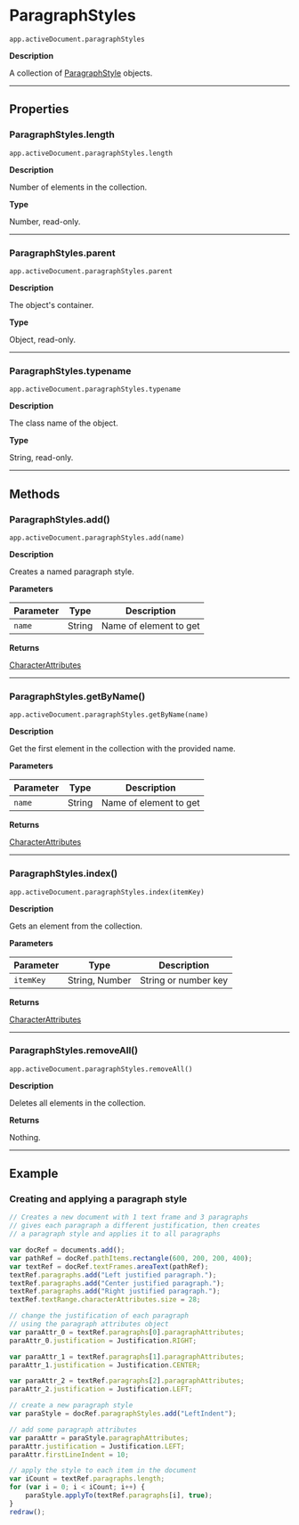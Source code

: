 # ParagraphStyles

`app.activeDocument.paragraphStyles`

**Description**

A collection of [ParagraphStyle](./ParagraphStyle.md) objects.

---

## Properties

### ParagraphStyles.length

`app.activeDocument.paragraphStyles.length`

**Description**

Number of elements in the collection.

**Type**

Number, read-only.

---

### ParagraphStyles.parent

`app.activeDocument.paragraphStyles.parent`

**Description**

The object's container.

**Type**

Object, read-only.

---

### ParagraphStyles.typename

`app.activeDocument.paragraphStyles.typename`

**Description**

The class name of the object.

**Type**

String, read-only.

---

## Methods

### ParagraphStyles.add()

`app.activeDocument.paragraphStyles.add(name)`

**Description**

Creates a named paragraph style.

**Parameters**

| Parameter   | Type   | Description            |
|-------------|--------|------------------------|
| `name`      | String | Name of element to get |

**Returns**

[CharacterAttributes](./CharacterAttributes.md)

---

### ParagraphStyles.getByName()

`app.activeDocument.paragraphStyles.getByName(name)`

**Description**

Get the first element in the collection with the provided name.

**Parameters**

| Parameter   | Type   | Description            |
|-------------|--------|------------------------|
| `name`      | String | Name of element to get |

**Returns**

[CharacterAttributes](./CharacterAttributes.md)

---

### ParagraphStyles.index()

`app.activeDocument.paragraphStyles.index(itemKey)`

**Description**

Gets an element from the collection.

**Parameters**

| Parameter   | Type           | Description          |
|-------------|----------------|----------------------|
| `itemKey`   | String, Number | String or number key |

**Returns**

[CharacterAttributes](./CharacterAttributes.md)

---

### ParagraphStyles.removeAll()

`app.activeDocument.paragraphStyles.removeAll()`

**Description**

Deletes all elements in the collection.

**Returns**

Nothing.

---

## Example

### Creating and applying a paragraph style

```javascript
// Creates a new document with 1 text frame and 3 paragraphs
// gives each paragraph a different justification, then creates
// a paragraph style and applies it to all paragraphs

var docRef = documents.add();
var pathRef = docRef.pathItems.rectangle(600, 200, 200, 400);
var textRef = docRef.textFrames.areaText(pathRef);
textRef.paragraphs.add("Left justified paragraph.");
textRef.paragraphs.add("Center justified paragraph.");
textRef.paragraphs.add("Right justified paragraph.");
textRef.textRange.characterAttributes.size = 28;

// change the justification of each paragraph
// using the paragraph attributes object
var paraAttr_0 = textRef.paragraphs[0].paragraphAttributes;
paraAttr_0.justification = Justification.RIGHT;

var paraAttr_1 = textRef.paragraphs[1].paragraphAttributes;
paraAttr_1.justification = Justification.CENTER;

var paraAttr_2 = textRef.paragraphs[2].paragraphAttributes;
paraAttr_2.justification = Justification.LEFT;

// create a new paragraph style
var paraStyle = docRef.paragraphStyles.add("LeftIndent");

// add some paragraph attributes
var paraAttr = paraStyle.paragraphAttributes;
paraAttr.justification = Justification.LEFT;
paraAttr.firstLineIndent = 10;

// apply the style to each item in the document
var iCount = textRef.paragraphs.length;
for (var i = 0; i < iCount; i++) {
    paraStyle.applyTo(textRef.paragraphs[i], true);
}
redraw();
```
